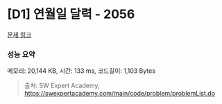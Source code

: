 # [D1] 연월일 달력 - 2056 

[문제 링크](https://swexpertacademy.com/main/code/problem/problemDetail.do?contestProbId=AV5QLkdKAz4DFAUq) 

### 성능 요약

메모리: 20,144 KB, 시간: 133 ms, 코드길이: 1,103 Bytes



> 출처: SW Expert Academy, https://swexpertacademy.com/main/code/problem/problemList.do